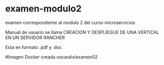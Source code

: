 # examen-modulo2
examen correspondiente al modulo 2 del curso microservicios

Manual de usuario se llama CREACION Y DESPLIEGUE DE UNA VERTICAL EN UN SERVIDOR RANCHER

Esta en formato .pdf y .doc

#Imagen Docker creada
oscaralv/examen02
